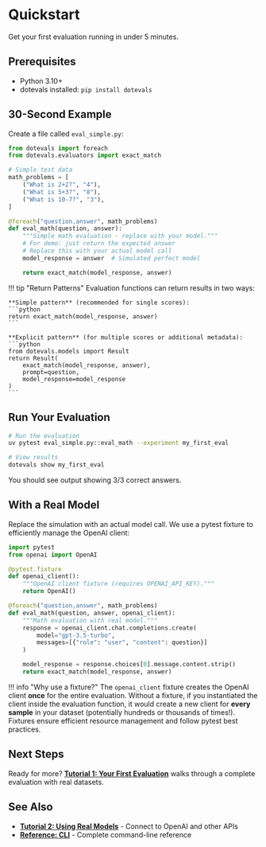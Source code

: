 # Quickstart

Get your first evaluation running in under 5 minutes.

## Prerequisites

- Python 3.10+
- dotevals installed: `pip install dotevals`

## 30-Second Example

Create a file called `eval_simple.py`:

```python
from dotevals import foreach
from dotevals.evaluators import exact_match

# Simple test data
math_problems = [
    ("What is 2+2?", "4"),
    ("What is 5+3?", "8"),
    ("What is 10-7?", "3"),
]

@foreach("question,answer", math_problems)
def eval_math(question, answer):
    """Simple math evaluation - replace with your model."""
    # For demo: just return the expected answer
    # Replace this with your actual model call
    model_response = answer  # Simulated perfect model

    return exact_match(model_response, answer)
```

!!! tip "Return Patterns"
    Evaluation functions can return results in two ways:

    **Simple pattern** (recommended for single scores):
    ```python
    return exact_match(model_response, answer)
    ```

    **Explicit pattern** (for multiple scores or additional metadata):
    ```python
    from dotevals.models import Result
    return Result(
        exact_match(model_response, answer),
        prompt=question,
        model_response=model_response
    )
    ```

## Run Your Evaluation

```bash
# Run the evaluation
uv pytest eval_simple.py::eval_math --experiment my_first_eval

# View results
dotevals show my_first_eval
```

You should see output showing 3/3 correct answers.

## With a Real Model

Replace the simulation with an actual model call. We use a pytest fixture to efficiently manage the OpenAI client:

```python
import pytest
from openai import OpenAI

@pytest.fixture
def openai_client():
    """OpenAI client fixture (requires OPENAI_API_KEY)."""
    return OpenAI()

@foreach("question,answer", math_problems)
def eval_math(question, answer, openai_client):
    """Math evaluation with real model."""
    response = openai_client.chat.completions.create(
        model="gpt-3.5-turbo",
        messages=[{"role": "user", "content": question}]
    )

    model_response = response.choices[0].message.content.strip()
    return exact_match(model_response, answer)
```

!!! info "Why use a fixture?"
    The `openai_client` fixture creates the OpenAI client **once** for the entire evaluation. Without a fixture, if you instantiated the client inside the evaluation function, it would create a new client for **every sample** in your dataset (potentially hundreds or thousands of times!). Fixtures ensure efficient resource management and follow pytest best practices.

## Next Steps

Ready for more? **[Tutorial 1: Your First Evaluation](tutorials/01-your-first-evaluation.md)** walks through a complete evaluation with real datasets.

## See Also

- **[Tutorial 2: Using Real Models](tutorials/02-using-real-models.md)** - Connect to OpenAI and other APIs
- **[Reference: CLI](reference/cli.md)** - Complete command-line reference
